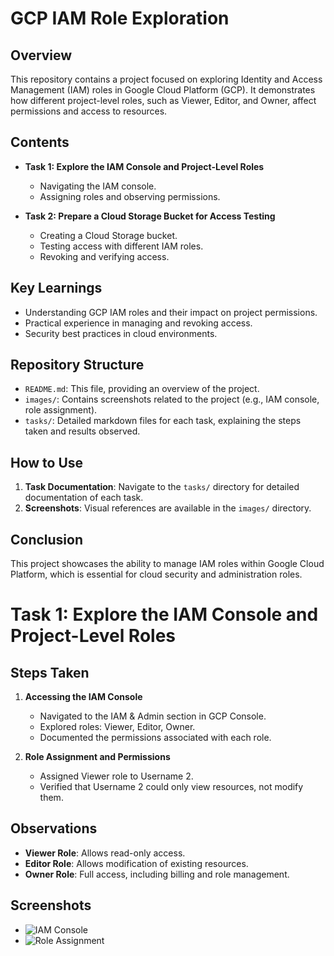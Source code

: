 # GCP IAM Role Exploration

## Overview

This repository contains a project focused on exploring Identity and Access Management (IAM) roles in Google Cloud Platform (GCP). It demonstrates how different project-level roles, such as Viewer, Editor, and Owner, affect permissions and access to resources.

## Contents

- **Task 1: Explore the IAM Console and Project-Level Roles**
  - Navigating the IAM console.
  - Assigning roles and observing permissions.
  
- **Task 2: Prepare a Cloud Storage Bucket for Access Testing**
  - Creating a Cloud Storage bucket.
  - Testing access with different IAM roles.
  - Revoking and verifying access.

## Key Learnings

- Understanding GCP IAM roles and their impact on project permissions.
- Practical experience in managing and revoking access.
- Security best practices in cloud environments.

## Repository Structure

- `README.md`: This file, providing an overview of the project.
- `images/`: Contains screenshots related to the project (e.g., IAM console, role assignment).
- `tasks/`: Detailed markdown files for each task, explaining the steps taken and results observed.

## How to Use

1. **Task Documentation**: Navigate to the `tasks/` directory for detailed documentation of each task.
2. **Screenshots**: Visual references are available in the `images/` directory.

## Conclusion

This project showcases the ability to manage IAM roles within Google Cloud Platform, which is essential for cloud security and administration roles.

# Task 1: Explore the IAM Console and Project-Level Roles

## Steps Taken

1. **Accessing the IAM Console**
   - Navigated to the IAM & Admin section in GCP Console.
   - Explored roles: Viewer, Editor, Owner.
   - Documented the permissions associated with each role.

2. **Role Assignment and Permissions**
   - Assigned Viewer role to Username 2.
   - Verified that Username 2 could only view resources, not modify them.

## Observations

- **Viewer Role**: Allows read-only access.
- **Editor Role**: Allows modification of existing resources.
- **Owner Role**: Full access, including billing and role management.

## Screenshots

- ![IAM Console](../images/iam-console.png)
- ![Role Assignment](../images/role-assignment.png)
